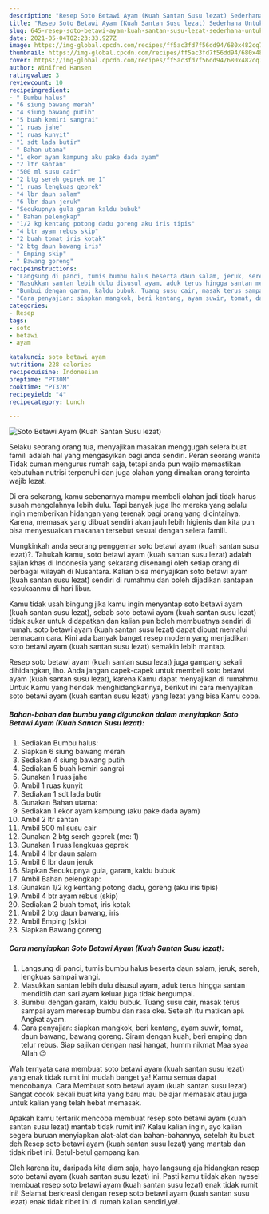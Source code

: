 ```yaml
---
description: "Resep Soto Betawi Ayam (Kuah Santan Susu lezat) Sederhana Untuk Jualan"
title: "Resep Soto Betawi Ayam (Kuah Santan Susu lezat) Sederhana Untuk Jualan"
slug: 645-resep-soto-betawi-ayam-kuah-santan-susu-lezat-sederhana-untuk-jualan
date: 2021-05-04T02:23:33.927Z
image: https://img-global.cpcdn.com/recipes/ff5ac3fd7f56dd94/680x482cq70/soto-betawi-ayam-kuah-santan-susu-lezat-foto-resep-utama.jpg
thumbnail: https://img-global.cpcdn.com/recipes/ff5ac3fd7f56dd94/680x482cq70/soto-betawi-ayam-kuah-santan-susu-lezat-foto-resep-utama.jpg
cover: https://img-global.cpcdn.com/recipes/ff5ac3fd7f56dd94/680x482cq70/soto-betawi-ayam-kuah-santan-susu-lezat-foto-resep-utama.jpg
author: Winifred Hansen
ratingvalue: 3
reviewcount: 10
recipeingredient:
- " Bumbu halus"
- "6 siung bawang merah"
- "4 siung bawang putih"
- "5 buah kemiri sangrai"
- "1 ruas jahe"
- "1 ruas kunyit"
- "1 sdt lada butir"
- " Bahan utama"
- "1 ekor ayam kampung aku pake dada ayam"
- "2 ltr santan"
- "500 ml susu cair"
- "2 btg sereh geprek me 1"
- "1 ruas lengkuas geprek"
- "4 lbr daun salam"
- "6 lbr daun jeruk"
- "Secukupnya gula garam kaldu bubuk"
- " Bahan pelengkap"
- "1/2 kg kentang potong dadu goreng aku iris tipis"
- "4 btr ayam rebus skip"
- "2 buah tomat iris kotak"
- "2 btg daun bawang iris"
- " Emping skip"
- " Bawang goreng"
recipeinstructions:
- "Langsung di panci, tumis bumbu halus beserta daun salam, jeruk, sereh, lengkuas sampai wangi."
- "Masukkan santan lebih dulu disusul ayam, aduk terus hingga santan mendidih dan sari ayam keluar juga tidak bergumpal."
- "Bumbui dengan garam, kaldu bubuk. Tuang susu cair, masak terus sampai ayam meresap bumbu dan rasa oke. Setelah itu matikan api. Angkat ayam."
- "Cara penyajian: siapkan mangkok, beri kentang, ayam suwir, tomat, daun bawang, bawang goreng. Siram dengan kuah, beri emping dan telur rebus. Siap sajikan dengan nasi hangat, humm nikmat Maa syaa Allah 😍"
categories:
- Resep
tags:
- soto
- betawi
- ayam

katakunci: soto betawi ayam 
nutrition: 228 calories
recipecuisine: Indonesian
preptime: "PT30M"
cooktime: "PT37M"
recipeyield: "4"
recipecategory: Lunch

---
```



![Soto Betawi Ayam (Kuah Santan Susu lezat)](https://img-global.cpcdn.com/recipes/ff5ac3fd7f56dd94/680x482cq70/soto-betawi-ayam-kuah-santan-susu-lezat-foto-resep-utama.jpg)

Selaku seorang orang tua, menyajikan masakan menggugah selera buat famili adalah hal yang mengasyikan bagi anda sendiri. Peran seorang  wanita Tidak cuman mengurus rumah saja, tetapi anda pun wajib memastikan kebutuhan nutrisi terpenuhi dan juga olahan yang dimakan orang tercinta wajib lezat.

Di era  sekarang, kamu sebenarnya mampu membeli olahan jadi tidak harus susah mengolahnya lebih dulu. Tapi banyak juga lho mereka yang selalu ingin memberikan hidangan yang terenak bagi orang yang dicintainya. Karena, memasak yang dibuat sendiri akan jauh lebih higienis dan kita pun bisa menyesuaikan makanan tersebut sesuai dengan selera famili. 



Mungkinkah anda seorang penggemar soto betawi ayam (kuah santan susu lezat)?. Tahukah kamu, soto betawi ayam (kuah santan susu lezat) adalah sajian khas di Indonesia yang sekarang disenangi oleh setiap orang di berbagai wilayah di Nusantara. Kalian bisa menyajikan soto betawi ayam (kuah santan susu lezat) sendiri di rumahmu dan boleh dijadikan santapan kesukaanmu di hari libur.

Kamu tidak usah bingung jika kamu ingin menyantap soto betawi ayam (kuah santan susu lezat), sebab soto betawi ayam (kuah santan susu lezat) tidak sukar untuk didapatkan dan kalian pun boleh membuatnya sendiri di rumah. soto betawi ayam (kuah santan susu lezat) dapat dibuat memalui bermacam cara. Kini ada banyak banget resep modern yang menjadikan soto betawi ayam (kuah santan susu lezat) semakin lebih mantap.

Resep soto betawi ayam (kuah santan susu lezat) juga gampang sekali dihidangkan, lho. Anda jangan capek-capek untuk membeli soto betawi ayam (kuah santan susu lezat), karena Kamu dapat menyajikan di rumahmu. Untuk Kamu yang hendak menghidangkannya, berikut ini cara menyajikan soto betawi ayam (kuah santan susu lezat) yang lezat yang bisa Kamu coba.

<!--inarticleads1-->

##### Bahan-bahan dan bumbu yang digunakan dalam menyiapkan Soto Betawi Ayam (Kuah Santan Susu lezat):

1. Sediakan  Bumbu halus:
1. Siapkan 6 siung bawang merah
1. Sediakan 4 siung bawang putih
1. Sediakan 5 buah kemiri sangrai
1. Gunakan 1 ruas jahe
1. Ambil 1 ruas kunyit
1. Sediakan 1 sdt lada butir
1. Gunakan  Bahan utama:
1. Sediakan 1 ekor ayam kampung (aku pake dada ayam)
1. Ambil 2 ltr santan
1. Ambil 500 ml susu cair
1. Gunakan 2 btg sereh geprek (me: 1)
1. Gunakan 1 ruas lengkuas geprek
1. Ambil 4 lbr daun salam
1. Ambil 6 lbr daun jeruk
1. Siapkan Secukupnya gula, garam, kaldu bubuk
1. Ambil  Bahan pelengkap:
1. Gunakan 1/2 kg kentang potong dadu, goreng (aku iris tipis)
1. Ambil 4 btr ayam rebus (skip)
1. Sediakan 2 buah tomat, iris kotak
1. Ambil 2 btg daun bawang, iris
1. Ambil  Emping (skip)
1. Siapkan  Bawang goreng




<!--inarticleads2-->

##### Cara menyiapkan Soto Betawi Ayam (Kuah Santan Susu lezat):

1. Langsung di panci, tumis bumbu halus beserta daun salam, jeruk, sereh, lengkuas sampai wangi.
1. Masukkan santan lebih dulu disusul ayam, aduk terus hingga santan mendidih dan sari ayam keluar juga tidak bergumpal.
1. Bumbui dengan garam, kaldu bubuk. Tuang susu cair, masak terus sampai ayam meresap bumbu dan rasa oke. Setelah itu matikan api. Angkat ayam.
1. Cara penyajian: siapkan mangkok, beri kentang, ayam suwir, tomat, daun bawang, bawang goreng. Siram dengan kuah, beri emping dan telur rebus. Siap sajikan dengan nasi hangat, humm nikmat Maa syaa Allah 😍




Wah ternyata cara membuat soto betawi ayam (kuah santan susu lezat) yang enak tidak rumit ini mudah banget ya! Kamu semua dapat mencobanya. Cara Membuat soto betawi ayam (kuah santan susu lezat) Sangat cocok sekali buat kita yang baru mau belajar memasak atau juga untuk kalian yang telah hebat memasak.

Apakah kamu tertarik mencoba membuat resep soto betawi ayam (kuah santan susu lezat) mantab tidak rumit ini? Kalau kalian ingin, ayo kalian segera buruan menyiapkan alat-alat dan bahan-bahannya, setelah itu buat deh Resep soto betawi ayam (kuah santan susu lezat) yang mantab dan tidak ribet ini. Betul-betul gampang kan. 

Oleh karena itu, daripada kita diam saja, hayo langsung aja hidangkan resep soto betawi ayam (kuah santan susu lezat) ini. Pasti kamu tiidak akan nyesel membuat resep soto betawi ayam (kuah santan susu lezat) enak tidak rumit ini! Selamat berkreasi dengan resep soto betawi ayam (kuah santan susu lezat) enak tidak ribet ini di rumah kalian sendiri,ya!.

